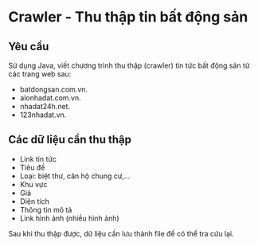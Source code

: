 # Crawler - Thu thập tin bất động sản

## Yêu cầu

Sử dụng Java, viết chương trình thu thập (crawler) tin tức bất động sản từ các trang web sau:

- batdongsan.com.vn.
- alonhadat.com.vn.
- nhadat24h.net.
- 123nhadat.vn.

## Các dữ liệu cần thu thập

- Link tin tức
- Tiêu đề
- Loại: biệt thư, căn hộ chung cư,...
- Khu vực
- Giá
- Diện tích
- Thông tin mô tả
- Link hình ảnh (nhiều hình ảnh)

Sau khi thu thập được, dữ liệu cần lưu thành file để có thể tra cứu lại.